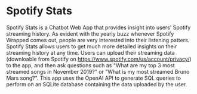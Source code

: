 # Spotify Stats

Spotify Stats is a Chatbot Web App that provides insight into users' Spotify streaming history. As evident with the yearly buzz whenever Spotify Wrapped comes out, people are very interested into their listening patters. Spotify Stats allows users to get much more detailed insights on their streaming history at any time. Users can upload their streaming data (downloable from Spotify on https://www.spotify.com/us/account/privacy/) to the app, and then ask questions such as "What are my top 3 most streamed songs in November 2019?" or "What is my most streamed Bruno Mars song?". This app uses the OpenAI API to generate SQL queries to perform on an SQLite database containing the data uploaded by the user.
